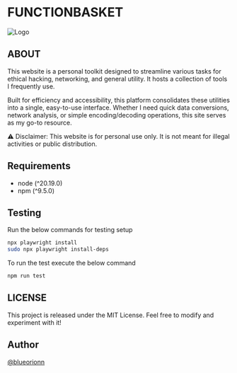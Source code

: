 # FUNCTIONBASKET

![Logo](https://www.functionbasket.com/favicon.ico)

## ABOUT

This website is a personal toolkit designed to streamline various tasks for ethical hacking, networking, and general utility. It hosts a collection of tools I frequently use.

Built for efficiency and accessibility, this platform consolidates these utilities into a single, easy-to-use interface. Whether I need quick data conversions, network analysis, or simple encoding/decoding operations, this site serves as my go-to resource.

⚠ Disclaimer: This website is for personal use only. It is not meant for illegal activities or public distribution.

## Requirements

- node (^20.19.0)
- npm (^9.5.0)

## Testing

Run the below commands for testing setup

```bash
npx playwright install
sudo npx playwright install-deps
```

To run the test execute the below command

```bash
npm run test
```

## LICENSE

This project is released under the MIT License. Feel free to modify and experiment with it!

## Author

[@blueorionn](https://www.github.com/blueorionn)
